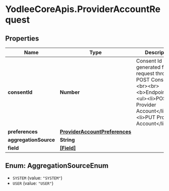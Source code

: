 # YodleeCoreApis.ProviderAccountRequest

## Properties
Name | Type | Description | Notes
------------ | ------------- | ------------- | -------------
**consentId** | **Number** | Consent Id generated for the request through POST Consent.&lt;br&gt;&lt;br&gt;&lt;b&gt;Endpoints&lt;/b&gt;:&lt;ul&gt;&lt;li&gt;POST Provider Account&lt;/li&gt;&lt;li&gt;PUT Provider Account&lt;/li&gt;&lt;/ul&gt; | [optional] 
**preferences** | [**ProviderAccountPreferences**](ProviderAccountPreferences.md) |  | [optional] 
**aggregationSource** | **String** |  | [optional] 
**field** | [**[Field]**](Field.md) |  | 

<a name="AggregationSourceEnum"></a>
## Enum: AggregationSourceEnum

* `SYSTEM` (value: `"SYSTEM"`)
* `USER` (value: `"USER"`)

